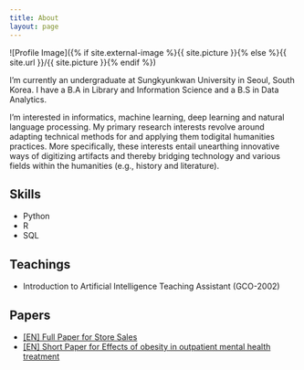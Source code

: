 ```yaml
---
title: About
layout: page
---
```

![Profile Image]({% if site.external-image %}{{ site.picture }}{% else %}{{ site.url }}/{{ site.picture }}{% endif %})

<p>I’m currently an undergraduate at Sungkyunkwan University in Seoul, South Korea. I have a B.A in Library and Information Science and a B.S in Data Analytics. </p>

<p>I’m interested in informatics, machine learning, deep learning and natural language processing. 
	My primary research interests revolve around adapting technical methods for and applying them todigital humanities practices.  More specifically, these interests entail unearthing innovative ways of digitizing artifacts and thereby bridging technology and various fields within the humanities (e.g., history and literature).  </p>

<h2>Skills</h2>

<ul class="skill-list">
	<li>Python</li>
	<li>R</li>
	<li>SQL</li>
	
</ul>

<h2>Teachings</h2>

<ul class="skill-list">
	<li>Introduction to Artificial Intelligence Teaching Assistant (GCO-2002)</li>

</ul>


<h2>Papers</h2>

<ul>
	<li><a href="https://github.com/jaeyoung-jane-choi/papers/blob/main/Short_ENG_Store_sales_prediction.pdf">[EN] Full Paper for Store Sales</a></li>
	<li><a href="https://github.com/jaeyoung-jane-choi/papers/blob/main/Mental%20Health%20and%20BMI.pdf">[EN] Short Paper for Effects of obesity in outpatient mental health treatment</a></li>


</ul>
